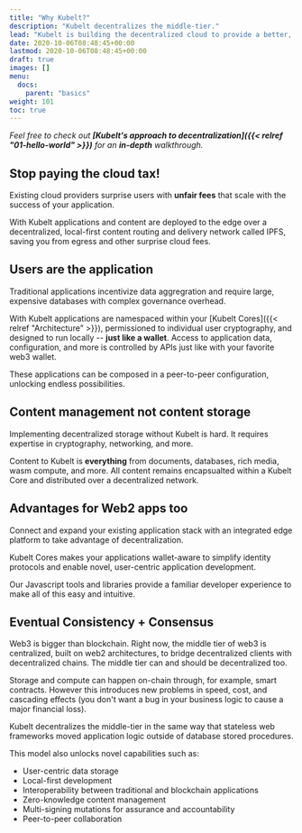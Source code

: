 ```yaml
---
title: "Why Kubelt?"
description: "Kubelt decentralizes the middle-tier."
lead: "Kubelt is building the decentralized cloud to provide a better, faster, and more fair cloud."
date: 2020-10-06T08:48:45+00:00
lastmod: 2020-10-06T08:48:45+00:00
draft: true
images: []
menu:
  docs:
    parent: "basics"
weight: 101
toc: true
---
```


_Feel free to check out **[Kubelt's approach to decentralization]({{< relref "01-hello-world" >}})** for an **in-depth** walkthrough._

## Stop paying the cloud tax\!

Existing cloud providers surprise users with **unfair fees** that scale with the success of your application.

With Kubelt applications and content are deployed to the edge over a decentralized, local-first content routing and delivery network called IPFS, saving you from egress and other surprise cloud fees.

## Users are the application

Traditional applications incentivize data aggregration and require large, expensive databases with complex governance overhead.

With Kubelt applications are namespaced within your [Kubelt Cores]({{< relref "Architecture" >}}), permissioned to individual user cryptography, and designed to run locally -- **just like a wallet**. Access to application data, configuration, and more is controlled by APIs just like with your favorite web3 wallet.

These applications can be composed in a peer-to-peer configuration, unlocking endless possibilities.

## Content management not content storage

Implementing decentralized storage without Kubelt is hard. It requires expertise in cryptography, networking, and more.

Content to Kubelt is **everything** from documents, databases, rich media, wasm compute, and more. All content remains encapsualted within a Kubelt Core and distributed over a decentralized network.

## Advantages for Web2 apps too

Connect and expand your existing application stack with an integrated edge platform to take advantage of decentralization.

Kubelt Cores makes your applications wallet-aware to simplify identity protocols and enable novel, user-centric application development.

Our Javascript tools and libraries provide a familiar developer experience to make all of this easy and intuitive.

## Eventual Consistency + Consensus

Web3 is bigger than blockchain. Right now, the middle tier of web3 is centralized, built on web2 architectures, to bridge decentralized clients with decentralized chains. The middle tier can and should be decentralized too.

Storage and compute can happen on-chain through, for example, smart contracts. However this introduces new problems in speed, cost, and cascading effects (you don't want a bug in your business logic to cause a major financial loss).

Kubelt decentralizes the middle-tier in the same way that stateless web frameworks moved application logic outside of database stored procedures.

This model also unlocks novel capabilities such as:

- User-centric data storage
- Local-first development
- Interoperability between traditional and blockchain applications
- Zero-knowledge content management
- Multi-signing mutations for assurance and accountability
- Peer-to-peer collaboration
